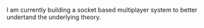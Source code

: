 I am currently building a socket based multiplayer system to better undertand the underlying theory.